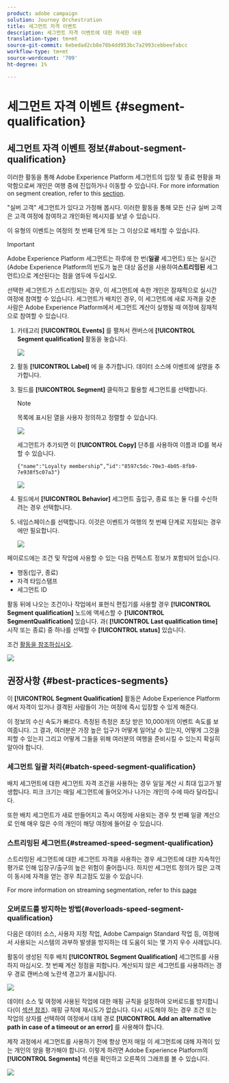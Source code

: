 ```yaml
---
product: adobe campaign
solution: Journey Orchestration
title: 세그먼트 자격 이벤트
description: 세그먼트 자격 이벤트에 대한 자세한 내용
translation-type: tm+mt
source-git-commit: 6ebedad2cb8e78b4dd953bc7a2993cebbeefabcc
workflow-type: tm+mt
source-wordcount: '709'
ht-degree: 1%

---
```



# 세그먼트 자격 이벤트 {#segment-qualification}

## 세그먼트 자격 이벤트 정보{#about-segment-qualification}

이러한 활동을 통해 Adobe Experience Platform 세그먼트의 입장 및 종료 현황을 파악함으로써 개인은 여행 중에 진입하거나 이동할 수 있습니다. For more information on segment creation, refer to this [section](../segment/about-segments.md).

&quot;실버 고객&quot; 세그먼트가 있다고 가정해 봅시다. 이러한 활동을 통해 모든 신규 실버 고객은 고객 여정에 참여하고 개인화된 메시지를 보낼 수 있습니다.

이 유형의 이벤트는 여정의 첫 번째 단계 또는 그 이상으로 배치할 수 있습니다.

>[!IMPORTANT]
>
>Adobe Experience Platform 세그먼트는 하루에 한 번(**일괄** 세그먼트) 또는 실시간(Adobe Experience Platform의 빈도가 높은 대상 옵션을 사용하여&#x200B;**스트리밍된** 세그먼트)으로 계산된다는 점을 염두에 두십시오.
>
>선택한 세그먼트가 스트리밍되는 경우, 이 세그먼트에 속한 개인은 잠재적으로 실시간 여정에 참여할 수 있습니다. 세그먼트가 배치인 경우, 이 세그먼트에 새로 자격을 갖춘 사람은 Adobe Experience Platform에서 세그먼트 계산이 실행될 때 여정에 잠재적으로 참여할 수 있습니다.


1. 카테고리 **[!UICONTROL Events]** 를 펼쳐서 캔버스에 **[!UICONTROL Segment qualification]** 활동을 놓습니다.

   ![](../assets/segment5.png)

1. 활동 **[!UICONTROL Label]** 에 을 추가합니다. 데이터 소스에 이벤트에 설명을 추가합니다.

1. 필드를 **[!UICONTROL Segment]** 클릭하고 활용할 세그먼트를 선택합니다.

   >[!NOTE]
   >
   >목록에 표시된 열을 사용자 정의하고 정렬할 수 있습니다.

   ![](../assets/segment6.png)

   세그먼트가 추가되면 이 **[!UICONTROL Copy]** 단추를 사용하여 이름과 ID를 복사할 수 있습니다.

   `{"name":"Loyalty membership“,”id":"8597c5dc-70e3-4b05-8fb9-7e938f5c07a3"}`

   ![](../assets/segment-copy.png)

1. 필드에서 **[!UICONTROL Behavior]** 세그먼트 출입구, 종료 또는 둘 다를 수신하려는 경우 선택합니다.

1. 네임스페이스를 선택합니다. 이것은 이벤트가 여행의 첫 번째 단계로 지정되는 경우에만 필요합니다.

   ![](../assets/segment7.png)

페이로드에는 조건 및 작업에 사용할 수 있는 다음 컨텍스트 정보가 포함되어 있습니다.

* 행동(입구, 종료)
* 자격 타임스탬프
* 세그먼트 ID

활동 뒤에 나오는 조건이나 작업에서 표현식 편집기를 사용할 경우 **[!UICONTROL Segment qualification]** 노드에 액세스할 수 **[!UICONTROL SegmentQualification]** 있습니다. 과( **[!UICONTROL Last qualification time]** 시작 또는 종료) 중 하나를 선택할 수 **[!UICONTROL status]** 있습니다.

조건 [활동을 참조하십시오](../building-journeys/condition-activity.md#about_condition).

![](../assets/segment8.png)

## 권장사항 {#best-practices-segments}

이 **[!UICONTROL Segment Qualification]** 활동은 Adobe Experience Platform에서 자격이 있거나 결격된 사람들이 가는 여정에 즉시 입장할 수 있게 해준다.

이 정보의 수신 속도가 빠르다. 측정된 측정은 초당 받은 10,000개의 이벤트 속도를 보여줍니다. 그 결과, 여러분은 가장 높은 입구가 어떻게 일어날 수 있는지, 어떻게 그것을 피할 수 있는지 그리고 어떻게 그들을 위해 여러분의 여행을 준비시킬 수 있는지 확실히 알아야 합니다.

### 세그먼트 일괄 처리{#batch-speed-segment-qualification}

배치 세그먼트에 대한 세그먼트 자격 조건을 사용하는 경우 일일 계산 시 최대 입고가 발생합니다. 피크 크기는 매일 세그먼트에 들어오거나 나가는 개인의 수에 따라 달라집니다.

또한 배치 세그먼트가 새로 만들어지고 즉시 여정에 사용되는 경우 첫 번째 일괄 계산으로 인해 매우 많은 수의 개인이 해당 여정에 들어갈 수 있습니다.

### 스트리밍된 세그먼트{#streamed-speed-segment-qualification}

스트리밍된 세그먼트에 대한 세그먼트 자격을 사용하는 경우 세그먼트에 대한 지속적인 평가로 인해 입장구/출구의 높은 위험이 줄어듭니다. 하지만 세그먼트 정의가 많은 고객이 동시에 자격을 얻는 경우 최고점도 있을 수 있습니다.

For more information on streaming segmentation, refer to this [page](https://experienceleague.adobe.com/docs/experience-platform/segmentation/api/streaming-segmentation.html#api)

### 오버로드를 방지하는 방법{#overloads-speed-segment-qualification}

다음은 데이터 소스, 사용자 지정 작업, Adobe Campaign Standard 작업 등, 여정에서 사용되는 시스템의 과부하 발생을 방지하는 데 도움이 되는 몇 가지 우수 사례입니다.

활동이 생성된 직후 배치 **[!UICONTROL Segment Qualification]** 세그먼트를 사용하지 마십시오. 첫 번째 계산 정점을 피합니다. 계산되지 않은 세그먼트를 사용하려는 경우 경로 캔버스에 노란색 경고가 표시됩니다.

![](../assets/segment-error.png)

데이터 소스 및 여정에 사용된 작업에 대한 매핑 규칙을 설정하여 오버로드를 방지합니다(이 [섹션 참조](../api/capping.md)). 매핑 규칙에 재시도가 없습니다. 다시 시도해야 하는 경우 조건 또는 작업의 상자를 선택하여 여정에서 대체 경로 **[!UICONTROL Add an alternative path in case of a timeout or an error]** 를 사용해야 합니다.

제작 과정에서 세그먼트를 사용하기 전에 항상 먼저 매일 이 세그먼트에 대해 자격이 있는 개인의 양을 평가해야 합니다. 이렇게 하려면 Adobe Experience Platform의 **[!UICONTROL Segments]** 섹션을 확인하고 오른쪽의 그래프를 볼 수 있습니다.

![](../assets/segment-overload.png)
